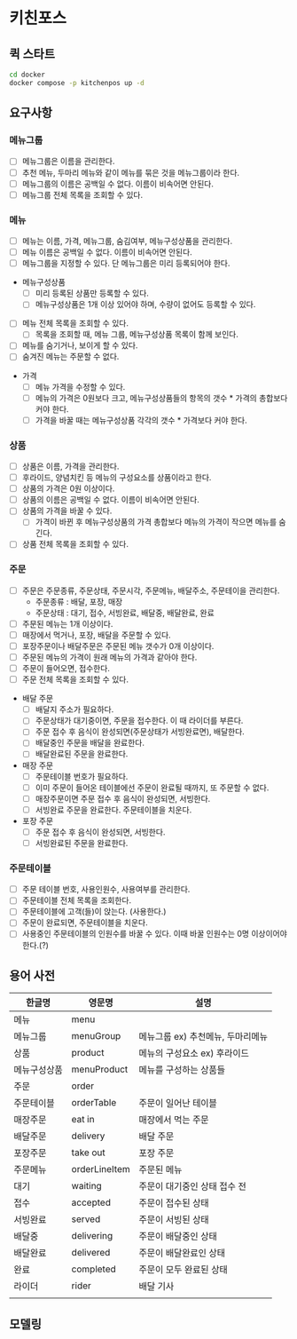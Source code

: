 # 키친포스

## 퀵 스타트

```sh
cd docker
docker compose -p kitchenpos up -d
```
## 요구사항
### 메뉴그룹
- [ ] 메뉴그룹은 이름을 관리한다.
- [ ] 추천 메뉴, 두마리 메뉴와 같이 메뉴를 묶은 것을 메뉴그룹이라 한다.
- [ ] 메뉴그룹의 이름은 공백일 수 없다. 이름이 비속어면 안된다.
- [ ] 메뉴그룹 전체 목록을 조회할 수 있다.
### 메뉴
- [ ] 메뉴는 이름, 가격, 메뉴그룹, 숨김여부, 메뉴구성상품을 관리한다. 
- [ ] 메뉴 이름은 공백일 수 없다. 이름이 비속어면 안된다.
- [ ] 메뉴그룹을 지정할 수 있다. 단 메뉴그룹은 미리 등록되어야 한다.
- 메뉴구성상품
  - [ ] 미리 등록된 상품만 등록할 수 있다. 
  - [ ] 메뉴구성상품은 1개 이상 있어야 하며, 수량이 없어도 등록할 수 있다.
- [ ] 메뉴 전체 목록을 조회할 수 있다. 
  - [ ] 목록을 조회할 때, 메뉴 그룹, 메뉴구성상품 목록이 함께 보인다.
- [ ] 메뉴를 숨기거나, 보이게 할 수 있다.
- [ ] 숨겨진 메뉴는 주문할 수 없다.
- 가격
  - [ ] 메뉴 가격을 수정할 수 있다.
  - [ ] 메뉴의 가격은 0원보다 크고, 메뉴구성상품들의 항목의 갯수 * 가격의 총합보다 커야 한다.
  - [ ] 가격을 바꿀 때는 메뉴구성상품 각각의 갯수 * 가격보다 커야 한다.
### 상품
- [ ] 상품은 이름, 가격을 관리한다.
- [ ] 후라이드, 양념치킨 등 메뉴의 구성요소를 상품이라고 한다.
- [ ] 상품의 가격은 0원 이상이다. 
- [ ] 상품의 이름은 공백일 수 없다. 이름이 비속어면 안된다.
- [ ] 상품의 가격을 바꿀 수 있다. 
  - [ ] 가격이 바뀐 후 메뉴구성상품의 가격 총합보다 메뉴의 가격이 작으면 메뉴를 숨긴다. 
- [ ] 상품 전체 목록을 조회할 수 있다.
### 주문 
- [ ] 주문은 주문종류, 주문상태, 주문시각, 주문메뉴, 배달주소, 주문테이을 관리한다. 
  - 주문종류 : 배달, 포장, 매장
  - 주문상태 : 대기, 접수, 서빙완료, 배달중, 배달완료, 완료
- [ ] 주문된 메뉴는 1개 이상이다. 
- [ ] 매장에서 먹거나, 포장, 배달을 주문할 수 있다.
- [ ] 포장주문이나 배달주문은 주문된 메뉴 갯수가 0개 이상이다.
- [ ] 주문된 메뉴의 가격이 원래 메뉴의 가격과 같아야 한다.
- [ ] 주문이 들어오면, 접수한다.
- [ ] 주문 전체 목록을 조회할 수 있다.
- 배달 주문
  - [ ] 배달지 주소가 필요하다.
  - [ ] 주문상태가 대기중이면, 주문을 접수한다. 이 때 라이더를 부른다.
  - [ ] 주문 접수 후 음식이 완성되면(주문상태가 서빙완료면), 배달한다.
  - [ ] 배달중인 주문을 배달을 완료한다.
  - [ ] 배달완료된 주문을 완료한다.
- 매장 주문
  - [ ] 주문테이블 번호가 필요하다. 
  - [ ] 이미 주문이 들어온 테이블에선 주문이 완료될 때까지, 또 주문할 수 없다.   
  - [ ] 매장주문이면 주문 접수 후 음식이 완성되면, 서빙한다.
  - [ ] 서빙완료 주문을 완료한다. 주문테이블을 치운다. 
- 포장 주문
  - [ ] 주문 접수 후 음식이 완성되면, 서빙한다.
  - [ ] 서빙완료된 주문을 완료한다.
### 주문테이블
  - [ ] 주문 테이블 번호, 사용인원수, 사용여부를 관리한다.
  - [ ] 주문테이블 전체 목록을 조회한다. 
  - [ ] 주문테이블에 고객(들)이 앉는다. (사용한다.)
  - [ ] 주문이 완료되면, 주문테이블을 치운다.
  - [ ] 사용중인 주문테이블의 인원수를 바꿀 수 있다. 이때 바꿀 인원수는 0명 이상이어야 한다.(?)
## 용어 사전

| 한글명    | 영문명           | 설명                   |
|--------|---------------|----------------------|
| 메뉴     | menu          |                      |
| 메뉴그룹   | menuGroup     | 메뉴그룹 ex) 추천메뉴, 두마리메뉴 |
| 상품     | product       | 메뉴의 구성요소 ex) 후라이드    |
| 메뉴구성상품 | menuProduct   | 메뉴를 구성하는 상품들         |
| 주문     | order         |                      |
| 주문테이블  | orderTable    | 주문이 일어난 테이블          |
| 매장주문   | eat in        | 매장에서 먹는 주문           |
| 배달주문   | delivery      | 배달 주문                |
| 포장주문   | take out      | 포장 주문                |
| 주문메뉴   | orderLineItem | 주문된 메뉴               |
| 대기     | waiting       | 주문이 대기중인 상태 접수 전     |
| 접수     | accepted      | 주문이 접수된 상태           |
| 서빙완료   | served        | 주문이 서빙된 상태           |
| 배달중    | delivering    | 주문이 배달중인 상태          |
| 배달완료   | delivered     | 주문이 배달완료인 상태         |
| 완료     | completed     | 주문이 모두 완료된 상태        |
| 라이더    | rider         | 배달 기사                |
|        |               |                      |

## 모델링

